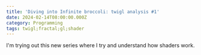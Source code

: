 ```yaml
---
title: 'Diving into Infinite broccoli: twigl analysis #1'
date: 2024-02-14T08:00:00.000Z
category: Programming
tags: twigl;fractal;gl;shader
---
```


I'm trying out this new series where I try and understand how shaders work. 
